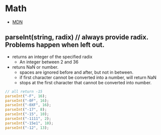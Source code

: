 # Math

- [MDN](https://developer.mozilla.org/en-US/docs/Web/JavaScript/Reference/Global_Objects/Math)

## parseInt(string, radix) // always provide radix. Problems happen when left out.

- returns an integer of the specified radix
  - An integer between 2 and 36
- retuns NaN or number.
  - spaces are ignored before and after, but not in between.
  - if first character cannot be converted into a number, will return NaN
  - stops at the first character that cannot be converted into number.

```js
// all return -15
parseInt("-F", 16);
parseInt("-0F", 16);
parseInt("-0XF", 16);
parseInt("-17", 8);
parseInt("-15", 10);
parseInt("-1111", 2);
parseInt("-15e1", 10);
parseInt("-12", 13);
```
